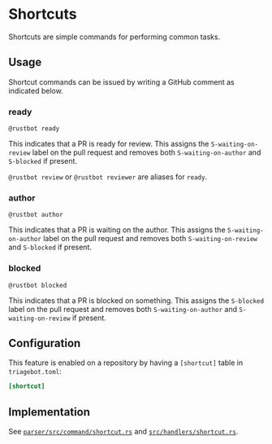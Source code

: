 # Shortcuts

Shortcuts are simple commands for performing common tasks.

## Usage

Shortcut commands can be issued by writing a GitHub comment as indicated below.

### ready

`@rustbot ready`

This indicates that a PR is ready for review.
This assigns the `S-waiting-on-review` label on the pull request and removes both `S-waiting-on-author` and `S-blocked` if present.

`@rustbot review` or `@rustbot reviewer` are aliases for `ready`.

### author

`@rustbot author`

This indicates that a PR is waiting on the author.
This assigns the `S-waiting-on-author` label on the pull request and removes both `S-waiting-on-review` and `S-blocked` if present.

### blocked

`@rustbot blocked`

This indicates that a PR is blocked on something.
This assigns the `S-blocked` label on the pull request and removes both `S-waiting-on-author` and `S-waiting-on-review` if present.

## Configuration

This feature is enabled on a repository by having a `[shortcut]` table in `triagebot.toml`:

```toml
[shortcut]
```

## Implementation

See [`parser/src/command/shortcut.rs`](https://github.com/rust-lang/triagebot/blob/HEAD/parser/src/command/shortcut.rs) and
[`src/handlers/shortcut.rs`](https://github.com/rust-lang/triagebot/blob/HEAD/src/handlers/shortcut.rs).

